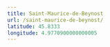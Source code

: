 ```yaml
---
title: Saint-Maurice-de-Beynost
url: /saint-maurice-de-beynost/
latitude: 45.8333
longitude: 4.9770900000000005
---
```

